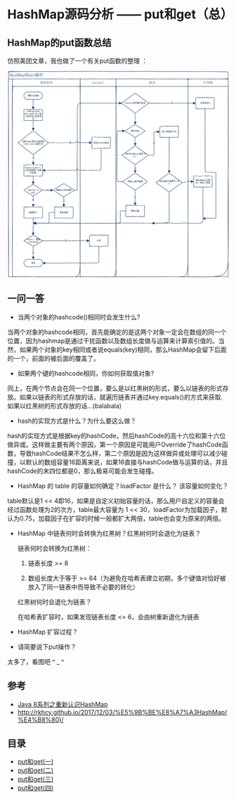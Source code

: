 # HashMap源码分析 —— put和get（总）

## HashMap的put函数总结

仿照美团文章，我也做了一个有关put函数的整理 ：

![](https://raw.githubusercontent.com/zhangzhaolin/StudyNotes/master/%E7%BB%98%E5%9B%BE/HashMap%E7%9A%84put%E6%93%8D%E4%BD%9C.jpg)

## 一问一答

- 当两个对象的hashcode()相同时会发生什么?

当两个对象的hashcode相同，首先能确定的是这两个对象一定会在数组的同一个位置，因为hashmap是通过干扰函数以及数组长度做与运算来计算索引值的。当然，如果两个对象的key相同或者说equals(key)相同，那么HashMap会留下后面的一个，前面的被后面的覆盖了。

- 如果两个键的hashcode相同，你如何获取值对象?

同上，在两个节点会在同一个位置，要么是以红黑树的形式，要么以链表的形式存放。如果以链表的形式存放的话，就遍历链表并通过key.equals()的方式来获取.如果以红黑树的形式存放的话...(balabala)

- hash的实现方式是什么？为什么要这么做？

hash的实现方式是根据key的hashCode，然后hashCode的高十六位和第十六位做异或。这样做主要有两个原因，第一个原因是可能用户Override了hashCode函数，导致hashCode结果不怎么样，第二个原因是因为这样做异或处理可以减少碰撞，以默认的数组容量16距离来说，如果16直接与hashCode做与运算的话，并且hashCode的末四位都是0，那么极易可能会发生碰撞。

- HashMap 的 table 的容量如何确定？loadFactor 是什么？ 该容量如何变化？

table默认是1 << 4即16，如果是自定义初始容量的话，那么用户自定义的容量会经过函数处理为2的次方，table最大容量为 1 << 30，loadFactor为加载因子，默认为0.75，加载因子在扩容的时候一般都扩大两倍，table也会变为原来的两倍。

- HashMap 中链表何时会转换为红黑树？红黑树何时会退化为链表？

  链表何时会转换为红黑树：

  1) 链表长度 >= 8

  2) 数组长度大于等于 >= 64（为避免在哈希表建立初期，多个键值对恰好被放入了同一链表中而导致不必要的转化）

  红黑树何时会退化为链表？

  在哈希表扩容时，如果发现链表长度 <= 6，会由树重新退化为链表

- HashMap 扩容过程？

  

- 请简要说下put操作？

太多了，看图吧 ^ _ ^

## 参考
- [Java 8系列之重新认识HashMap](https://tech.meituan.com/java_hashmap.html)
- http://rkhcy.github.io/2017/12/03/%E5%9B%BE%E8%A7%A3HashMap(%E4%B8%80)/

## 目录

- [put和get(一)](https://github.com/zhangzhaolin/StudyNotes/blob/master/Java/%E8%87%AA%E5%B7%B1%E7%9A%84Java%E7%AC%94%E8%AE%B0/HashMap%E6%BA%90%E7%A0%81%E5%88%86%E6%9E%90/HashMap%E6%BA%90%E7%A0%81%E5%88%86%E6%9E%90%20%E2%80%94%E2%80%94%20put%E4%B8%8Eget%EF%BC%88%E4%B8%80%EF%BC%89.md)
- [put和get(二)](https://github.com/zhangzhaolin/StudyNotes/blob/master/Java/%E8%87%AA%E5%B7%B1%E7%9A%84Java%E7%AC%94%E8%AE%B0/HashMap%E6%BA%90%E7%A0%81%E5%88%86%E6%9E%90/HashMap%E6%BA%90%E7%A0%81%E5%88%86%E6%9E%90%20%E2%80%94%E2%80%94%20put%E4%B8%8Eget%EF%BC%88%E4%BA%8C%EF%BC%89.md)
- [put和get(三)](https://github.com/zhangzhaolin/StudyNotes/blob/master/Java/%E8%87%AA%E5%B7%B1%E7%9A%84Java%E7%AC%94%E8%AE%B0/HashMap%E6%BA%90%E7%A0%81%E5%88%86%E6%9E%90/HashMap%E6%BA%90%E7%A0%81%E5%88%86%E6%9E%90%20%E2%80%94%E2%80%94%20put%E4%B8%8Eget%EF%BC%88%E4%B8%89%EF%BC%89.md)
- [put和get(四)](https://github.com/zhangzhaolin/StudyNotes/blob/master/Java/%E8%87%AA%E5%B7%B1%E7%9A%84Java%E7%AC%94%E8%AE%B0/HashMap%E6%BA%90%E7%A0%81%E5%88%86%E6%9E%90/HashMap%E6%BA%90%E7%A0%81%E5%88%86%E6%9E%90%20%E2%80%94%E2%80%94%20put%E4%B8%8Eget%EF%BC%88%E5%9B%9B%EF%BC%89.md)

